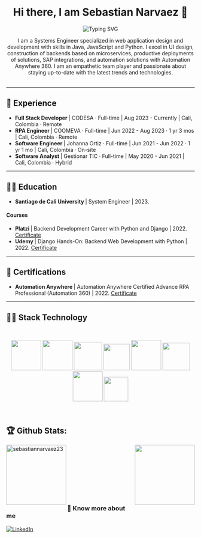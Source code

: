 <h1 align="center">Hi there, I am Sebastian Narvaez 👋</h1>

<p align="center" >
<img src="https://readme-typing-svg.demolab.com?font=Fira+Code&duration=4996&pause=1000&color=1A2F52&center=true&vCenter=true&lines=Senior Software Developer;Always+keep+learning+new+things" align='center' alt="Typing SVG" />
</p>
<div align="center">I am a Systems Engineer specialized in web application design and development with skills in Java, JavaScript and Python. I excel in UI design, construction of backends based on microservices, productive deployments of solutions, SAP integrations, and automation solutions with Automation Anywhere 360. I am an empathetic team player and passionate about staying up-to-date with the latest trends and technologies.</div>
<br>
<hr />

## 🔨 Experience

- <b> Full Stack Developer </b> | CODESA · Full-time | Aug 2023 - Currently | Cali, Colombia · Remote
- <b> RPA Engineer </b> | COOMEVA · Full-time | Jun 2022 - Aug 2023 · 1 yr 3 mos | Cali, Colombia · Remote
- <b> Software Engineer </b> | Johanna Ortiz · Full-time | Jun 2021 - Jun 2022 · 1 yr 1 mo | Cali, Colombia · On-site
- <b> Software Analyst </b> | Gestionar TIC · Full-time | May 2020 - Jun 2021 | Cali, Colombia · Hybrid
<hr />

## 👨‍🎓 Education

- <b> Santiago de Cali University </b> | System Engineer | 2023.

#### Courses
- <b> Platzi </b> | Backend Development Career with Python and Django | 2022. <a target="_blank" href="https://platzi.com/p/sebastiannarvaezlopera/learning-path/3-backend-python/diploma/detalle/">Certificate</a>
- <b> Udemy </b> | Django Hands-On: Backend Web Development with Python | 2022. <a target="_blank" href="https://www.udemy.com/certificate/UC-de97f4cf-4742-4fe2-880c-da56fafb33f8/">Certificate</a>
<hr />

## 📜 Certifications
- <b> Automation Anywhere </b> | Automation Anywhere Certified Advance RPA Professional (Automation 360) | 2022. <a target="_blank" href="https://certificates.automationanywhere.com/3bc11da1-776f-42d3-8e4c-00eaf66a57ea">Certificate</a>
<hr />

## 👨‍💻 Stack Technology
<br>
<p align="center">
  <img src="https://user-images.githubusercontent.com/88569352/218375244-c01d6fe3-2d15-44ea-af55-380ba687805c.png" width="auto" height="80">
  <img src="https://user-images.githubusercontent.com/88569352/218375249-ff4058c0-da3d-483b-a8d9-72983f138765.png" width="auto" height="80">
  <img src="https://github.com/sebastiannarvaez23/sebastiannarvaez23/assets/88569352/22258d5a-b422-4b61-8587-012452e1d209" width="auto" height="75">
  <img src="https://github.com/sebastiannarvaez23/sebastiannarvaez23/assets/88569352/0148d64f-e102-46a0-a23a-08f14029421e" width="auto" height="70">
  <img src="https://user-images.githubusercontent.com/88569352/218375255-d9a28190-10e2-44ad-b13d-721292e46815.png" width="auto" height="80">
  <img src="https://github.com/sebastiannarvaez23/sebastiannarvaez23/assets/88569352/53c363a8-4cd4-4d76-8c29-ccb2cf98e55e" width="auto" height="73">
  <img src="https://user-images.githubusercontent.com/88569352/218376962-a4a1839f-684e-4da1-9233-7cc5edcd379f.png" width="auto" height="80">
  <img src="https://github.com/sebastiannarvaez23/sebastiannarvaez23/assets/88569352/b514ae1f-5d6f-4ed7-a973-244957f23430" width="auto" height="65">
</p>
<br>

## 🏆 Github Stats:

<img align="left" height="160em" src="https://github-readme-stats.vercel.app/api/top-langs/?username=sebastiannarvaez23&langs_count=10&theme=tokyonight&layout=compact" alt="sebastiannarvaez23"/>
<img  align="right" height="160em" src="https://github-readme-stats-eight-theta.vercel.app/api?username=sebastiannarvaez23&show_icons=true&theme=algolia&include_all_commits=true&count_private=true"/>

<br>
<br>
<br>
<br>
<br>
<br>
<br>
<br>

### :link: Know more about me

[![LinkedIn](https://img.shields.io/badge/LinkedIn-0077B5?style=for-the-badge&logo=linkedin&logoColor=white)](https://www.linkedin.com/in/sebastiannarvaezlopera/)
